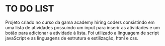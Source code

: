 # TO DO LIST

Projeto criado no curso da gama academy hiring coders consistindo em uma lista de atividades possuindo um input para inserir as atividades e um botão para adicionar a atividade à lista. 
Foi utilizado a linguagem de script javaScript e as linguagens de estrutura e estilização, html e css.
